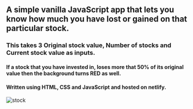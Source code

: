 ## A simple vanilla JavaScript app that lets you know how much you have lost or gained on that particular stock.
### This takes 3 Original stock value, Number of stocks and Current stock value as inputs.
#### If a stock that you have invested in, loses more that 50% of its original value then the background turns RED as well.

#### Written using HTML, CSS and JavaScript and hosted on netlify.
![stock](https://api.time.com/wp-content/uploads/2020/03/stock-market-coronavirus-2.jpg)

